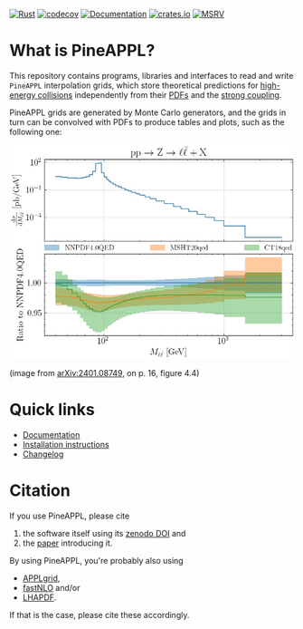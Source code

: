 [![Rust](https://github.com/NNPDF/pineappl/workflows/Rust/badge.svg)](https://github.com/NNPDF/pineappl/actions?query=workflow%3ARust)
[![codecov](https://codecov.io/gh/NNPDF/pineappl/branch/master/graph/badge.svg)](https://codecov.io/gh/NNPDF/pineappl)
[![Documentation](https://docs.rs/pineappl/badge.svg)](https://docs.rs/pineappl)
[![crates.io](https://img.shields.io/crates/v/pineappl.svg)](https://crates.io/crates/pineappl)
[![MSRV](https://img.shields.io/badge/Rust-1.80+-lightgray.svg)](docs/installation.md)

# What is PineAPPL?

This repository contains programs, libraries and interfaces to read and write
`PineAPPL` interpolation grids, which store theoretical predictions for
[high-energy collisions] independently from their [PDFs] and the [strong
coupling].

PineAPPL grids are generated by Monte Carlo generators, and the grids in turn
can be convolved with PDFs to produce tables and plots, such as the following
one:

![plot](docs/NNPDF_DY_14TEV_40_PHENO.jpeg)

(image from [arXiv:2401.08749], on p. 16, figure 4.4)

[high-energy collisions]: https://en.wikipedia.org/wiki/Particle_physics
[PDFs]: https://en.wikipedia.org/wiki/Parton_(particle_physics)#Parton_distribution_functions
[strong coupling]: https://en.wikipedia.org/wiki/Coupling_constant#QCD_and_asymptotic_freedom
[arXiv:2401.08749]: https://arxiv.org/abs/2401.08749

# Quick links

- [Documentation](docs/README.md)
- [Installation instructions](docs/installation.md)
- [Changelog](CHANGELOG.md)

# Citation

If you use PineAPPL, please cite

1. the software itself using its [zenodo DOI] and
2. the [paper] introducing it.

By using PineAPPL, you're probably also using

- [APPLgrid],
- [fastNLO] and/or
- [LHAPDF].

If that is the case, please cite these accordingly.

[APPLgrid]: https://applgrid.hepforge.org
[fastNLO]: https://fastnlo.hepforge.org
[LHAPDF]: https://lhapdf.hepforge.org
[zenodo DOI]: https://zenodo.org/badge/latestdoi/248306479
[paper]: https://inspirehep.net/literature/1814432
